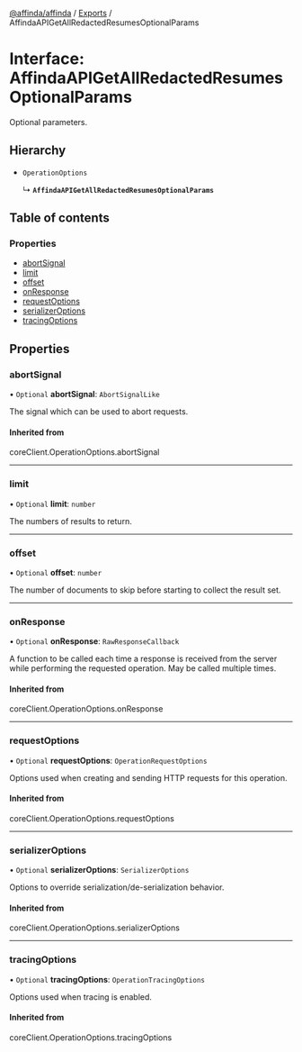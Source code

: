 [@affinda/affinda](../README.md) / [Exports](../modules.md) / AffindaAPIGetAllRedactedResumesOptionalParams

# Interface: AffindaAPIGetAllRedactedResumesOptionalParams

Optional parameters.

## Hierarchy

- `OperationOptions`

  ↳ **`AffindaAPIGetAllRedactedResumesOptionalParams`**

## Table of contents

### Properties

- [abortSignal](AffindaAPIGetAllRedactedResumesOptionalParams.md#abortsignal)
- [limit](AffindaAPIGetAllRedactedResumesOptionalParams.md#limit)
- [offset](AffindaAPIGetAllRedactedResumesOptionalParams.md#offset)
- [onResponse](AffindaAPIGetAllRedactedResumesOptionalParams.md#onresponse)
- [requestOptions](AffindaAPIGetAllRedactedResumesOptionalParams.md#requestoptions)
- [serializerOptions](AffindaAPIGetAllRedactedResumesOptionalParams.md#serializeroptions)
- [tracingOptions](AffindaAPIGetAllRedactedResumesOptionalParams.md#tracingoptions)

## Properties

### abortSignal

• `Optional` **abortSignal**: `AbortSignalLike`

The signal which can be used to abort requests.

#### Inherited from

coreClient.OperationOptions.abortSignal

___

### limit

• `Optional` **limit**: `number`

The numbers of results to return.

___

### offset

• `Optional` **offset**: `number`

The number of documents to skip before starting to collect the result set.

___

### onResponse

• `Optional` **onResponse**: `RawResponseCallback`

A function to be called each time a response is received from the server
while performing the requested operation.
May be called multiple times.

#### Inherited from

coreClient.OperationOptions.onResponse

___

### requestOptions

• `Optional` **requestOptions**: `OperationRequestOptions`

Options used when creating and sending HTTP requests for this operation.

#### Inherited from

coreClient.OperationOptions.requestOptions

___

### serializerOptions

• `Optional` **serializerOptions**: `SerializerOptions`

Options to override serialization/de-serialization behavior.

#### Inherited from

coreClient.OperationOptions.serializerOptions

___

### tracingOptions

• `Optional` **tracingOptions**: `OperationTracingOptions`

Options used when tracing is enabled.

#### Inherited from

coreClient.OperationOptions.tracingOptions

